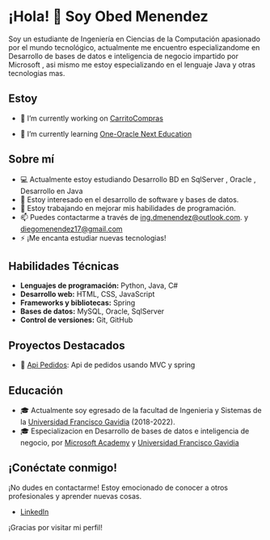 ###	
# ¡Hola! 👋 Soy Obed Menendez

Soy un estudiante de Ingeniería en Ciencias de la Computación apasionado por el mundo tecnológico, actualmente me encuentro especializandome en Desarrollo de bases de datos e inteligencia de negocio impartido por Microsoft , asi mismo me estoy especializando en el lenguaje Java y otras tecnologias mas.

## Estoy
- 🔭 I’m currently working on [CarritoCompras](https://github.com/ObedMP/CarritoCompras.git)

- 🌱 I’m currently learning  [One-Oracle Next Education](https://www.oracle.com/ar/education/oracle-next-education/)

## Sobre mí

- 💻 Actualmente estoy estudiando Desarrollo BD en SqlServer , Oracle , Desarrollo en Java
- 🌱 Estoy interesado en el desarrollo de software y bases de datos.
- 🔭 Estoy trabajando en mejorar mis habilidades de programación.
- 📫 Puedes contactarme a través de [ing.dmenendez@outlook.com](mailto:ing.dmenendez@outlook.com). y [diegomenendez17@gmail.com](mailto:diegomenendez17@gmail.com)
- ⚡  ¡Me encanta estudiar nuevas tecnologias!

## Habilidades Técnicas

- **Lenguajes de programación:** Python, Java, C#
- **Desarrollo web:** HTML, CSS, JavaScript
- **Frameworks y bibliotecas:** Spring
- **Bases de datos:** MySQL, Oracle, SqlServer
- **Control de versiones:** Git, GitHub

## Proyectos Destacados

- 🤖 [Api Pedidos](https://www.github.com/ObedMP/ApiRestPedidos): Api de pedidos usando MVC y spring


## Educación

- 🎓 Actualmente soy egresado de la facultad de Ingenieria y Sistemas de la [Universidad Francisco Gavidia](https://www.ufg.edu.sv/) (2018-2022).
- 🎓 Especializacion en Desarrollo de bases de datos e inteligencia de negocio, por [Microsoft Academy](https://www.microsoft.com/es-es/education) y [Universidad Francisco Gavidia](https://www.ufg.edu.sv/)

## ¡Conéctate conmigo!

¡No dudes en contactarme! Estoy emocionado de conocer a otros profesionales y aprender nuevas cosas.

- [LinkedIn](https://www.linkedin.com/in/obedmenendez)

¡Gracias por visitar mi perfil!
